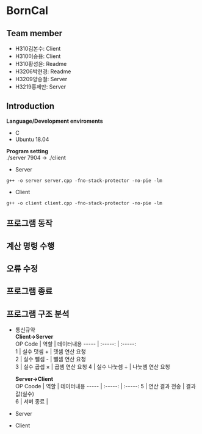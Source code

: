 # BornCal
## Team member
* H310김본수: Client  
* H310이승용: Client  
* H310황성윤: Readme  
* H3206박현경: Readme  
* H3209양승철: Server   
* H3219홍제만: Server  

## Introduction

**Language/Development enviroments**
* C
* Ubuntu 18.04  
  
**Program setting**  
./server 7904 → ./client  
* Server  
```
g++ -o server server.cpp -fno-stack-protector -no-pie -lm
```  
* Client  
```  
g++ -o client client.cpp -fno-stack-protector -no-pie -lm
```  
## 프로그램 동작

## 계산 명령 수행

## 오류 수정

## 프로그램 종료

## 프로그램 구조 분석
* 통신규약  
**Client→Server**  
  OP Code | 역할 | 데이터내용 
  ----- | :-----: | :-----:  
  1 | 실수 덧셈 + | 뎃셈 연산 요청  
  2 | 실수 뺄셈 - | 뺄셈 연산 요청  
  3 | 실수 곱셉 × | 곱셈 연산 요청
  4 | 실수 나눗셈 ÷ | 나눗셈 연산 요청
  
  **Server→Client**  
  OP Coode | 역할 | 데이터내용
  ----- | :-----: | :-----:
  5 | 연산 결과 전송 | 결과값(실수)  
  6 | 서버 종료 |  
* Server
* Client
